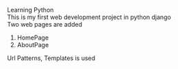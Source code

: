Learning Python <br/>
This is my first web development project in python django <br/>
Two web pages are added <br/>
1. HomePage <br/>
2. AboutPage <br/>

Url Patterns, Templates is used

